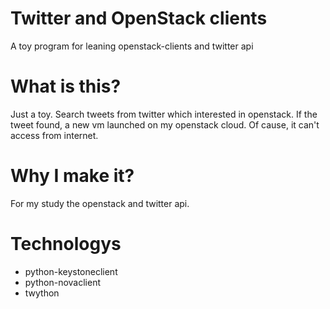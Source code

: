 Twitter and OpenStack clients
=============================

A toy program for leaning openstack-clients and twitter api

What is this?
=============

Just a toy.
Search tweets from twitter which interested in openstack.
If the tweet found, a new vm launched on my openstack cloud.
Of cause, it can't access from internet.

Why I make it?
==============

For my study the openstack and twitter api.


Technologys
===========

* python-keystoneclient
* python-novaclient
* twython
